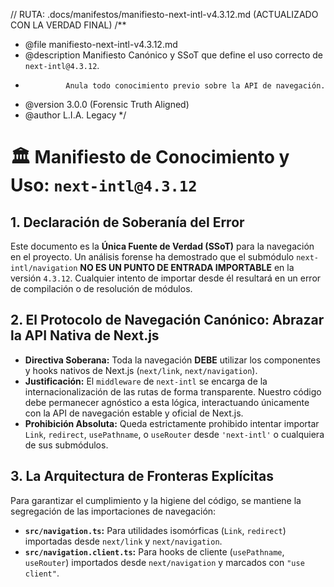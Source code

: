 // RUTA: .docs/manifestos/manifiesto-next-intl-v4.3.12.md (ACTUALIZADO CON LA VERDAD FINAL)
/**
 * @file manifiesto-next-intl-v4.3.12.md
 * @description Manifiesto Canónico y SSoT que define el uso correcto de `next-intl@4.3.12`.
 *              Anula todo conocimiento previo sobre la API de navegación.
 * @version 3.0.0 (Forensic Truth Aligned)
 * @author L.I.A. Legacy
 */

# 🏛️ Manifiesto de Conocimiento y Uso: `next-intl@4.3.12`

## 1. Declaración de Soberanía del Error

Este documento es la **Única Fuente de Verdad (SSoT)** para la navegación en el proyecto. Un análisis forense ha demostrado que el submódulo `next-intl/navigation` **NO ES UN PUNTO DE ENTRADA IMPORTABLE** en la versión `4.3.12`. Cualquier intento de importar desde él resultará en un error de compilación o de resolución de módulos.

## 2. El Protocolo de Navegación Canónico: Abrazar la API Nativa de Next.js

-   **Directiva Soberana:** Toda la navegación **DEBE** utilizar los componentes y hooks nativos de Next.js (`next/link`, `next/navigation`).
-   **Justificación:** El `middleware` de `next-intl` se encarga de la internacionalización de las rutas de forma transparente. Nuestro código debe permanecer agnóstico a esta lógica, interactuando únicamente con la API de navegación estable y oficial de Next.js.
-   **Prohibición Absoluta:** Queda estrictamente prohibido intentar importar `Link`, `redirect`, `usePathname`, o `useRouter` desde `'next-intl'` o cualquiera de sus submódulos.

## 3. La Arquitectura de Fronteras Explícitas

Para garantizar el cumplimiento y la higiene del código, se mantiene la segregación de las importaciones de navegación:
-   **`src/navigation.ts`:** Para utilidades isomórficas (`Link`, `redirect`) importadas desde `next/link` y `next/navigation`.
-   **`src/navigation.client.ts`:** Para hooks de cliente (`usePathname`, `useRouter`) importados desde `next/navigation` y marcados con `"use client"`.
